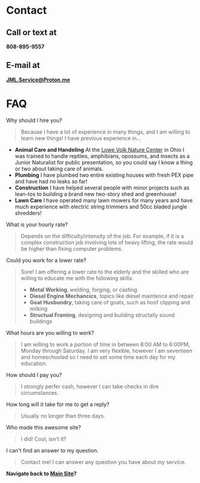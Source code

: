 # Contact
## Call or text at
**808-895-9557**
## E-mail at
**JML.Service@Proton.me**

# FAQ
Why should I hire you?
> Because I have a lot of experience in many things, and I am willing to learn new things!
 I have previous experience in...
  - **Animal Care and Handeling** At the [Lowe Volk Nature Center](https://www.crawfordparkdistrict.org/junior-naturalist.html) in Ohio I was trained to handle reptiles, amphibians, opossums, and insects as a Junior Naturalist for public presentation, so you could say I know a thing or two about taking care of animals.
  - **Plumbing** I have plumbed two entire existing houses with fresh PEX pipe and have had no leaks so far!
  - **Construction** I have helped several people with minor projects such as lean-tos to building a brand new two-story shed and greenhouse!
  - **Lawn Care** I have operated many lawn mowers for many years and have much experience with electric string trimmers and 50cc bladed jungle shredders!

What is your hourly rate?
> Depends on the difficulty/intensity of the job. For example, if it is a complex construction job involving lots of heavy lifting, the rate would be higher than fixing computer problems.

Could you work for a lower rate?
> Sure! I am offering a lower rate to the elderly and the skilled who are willing to educate me with the following skills:
> - **Metal Working**, welding, forging, or casting
> - **Diesel Engine Mechancics**, topics like diesel maintence and repair
> - **Goat Husbundry**, taking care of goats, such as hoof clipping and milking
> - **Structual Framing**, designing and building structally sound buildings

What hours are you willing to work?
> I am willing to work a portion of time in between 8:00 AM to 6:00PM, Monday through Saturday.
> I am very flexible, however I am seventeen and homeschooled so I need to set some time each day for my education.

How should I pay you?
> I strongly perfer cash, however I can take checks in dire circumstances.

How long will it take for me to get a reply?
> Usually no longer than three days.

Who made this awesome site?
> I did! Cool, isn't it?

I can't find an answer to my question.
> Contact me! I can answer any question you have about my service.




**Navigate back to [Main Site](https://jml-sites.github.io/service/)?**
